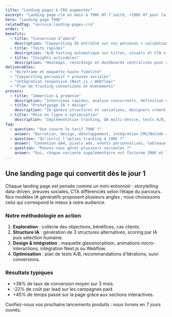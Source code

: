 ```yaml
---
title: "Landing pages & CRO augmentés"
excerpt: "Landing page clé en main à 790€ HT l’unité, +190€ HT pour la mise en place complète des mesures de conversion et dashboards."
hero: "Landing page 790€"
relatedTag: "service:landing-pages-cro"
order: 5
benefits:
  - title: "Conversion d’abord"
    description: "Copywriting IA entraîné sur vos personas + validation CRO humaine pour maximiser la conversion."
  - title: "Tests rapides"
    description: "A/B testing automatique sur titres, visuels et CTA via notre stack sans code."
  - title: "Insights activables"
    description: "Heatmaps, recordings et dashboards centralisés pour apprendre en continu."
deliverables:
  - "Wireframe et maquette haute fidélité"
  - "Copywriting persuasif + preuves sociales"
  - "Intégration responsive (Next.js / Webflow)"
  - "Plan de tracking conversions et événements"
process:
  - title: "Immersion & promesse"
    description: "Interviews rapides, analyse concurrents, définition de la proposition de valeur."
  - title: "Prototypage IA + design"
    description: "IA génère structures et variations, designers créent une interface immersive."
  - title: "Mise en ligne & optimisation"
    description: "Implémentation tracking, QA multi-device, tests A/B, reporting."
faq:
  - question: "Que couvre le tarif 790€ ?"
    answer: "Narration, design, développement, intégration CMS/NoCode simple et recette."
  - question: "Qu’inclut l’option tracking à 190€ ?"
    answer: "Connexion GA4, pixels ads, events personnalisés, tableaux Looker Studio et alertes email."
  - question: "Pouvez-vous gérer plusieurs variantes ?"
    answer: "Oui, chaque variante supplémentaire est facturée 290€ et livrée en 5 jours ouvrés."
---
```


## Une landing page qui convertit dès le jour 1

Chaque landing page est pensée comme un mini-entonnoir : storytelling data-driven, preuves sociales, CTA différenciés selon l’étape du parcours. Nos modèles IA génératifs proposent plusieurs angles ; nous choisissons celui qui correspond le mieux à votre audience.

### Notre méthodologie en action

1. **Exploration** : collecte des objections, bénéfices, cas clients.
2. **Structure IA** : génération de 3 structures alternatives, scoring par IA puis sélection humaine.
3. **Design & intégration** : maquette glassmorphism, animations micro-interactions, intégration Next.js ou Webflow.
4. **Optimisation** : plan de tests A/B, recommandations d’itérations, suivi conversions.

### Résultats typiques

- +38% de taux de conversion moyen sur 3 mois.
- -22% de coût par lead sur les campagnes paid.
- +45% de temps passé sur la page grâce aux sections interactives.

Confiez-nous vos prochains lancements produits : nous livrons en 7 jours ouvrés.
